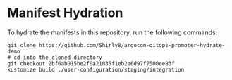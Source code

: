 # Manifest Hydration

To hydrate the manifests in this repository, run the following commands:

```shell
git clone https://github.com/Shirly8/argocon-gitops-promoter-hydrate-demo
# cd into the cloned directory
git checkout 2bf6ab015be2f0a21035f1eb2e6d97f7500ee83f
kustomize build ./user-configuration/staging/integration
```
